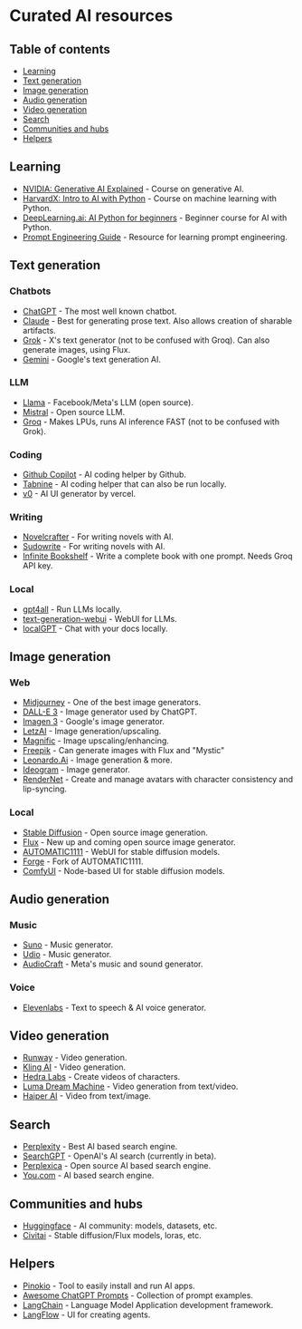 # Curated AI resources


## Table of contents
* [Learning](#learning)
* [Text generation](#text-generation)
* [Image generation](#image-generation)
* [Audio generation](#audio-generation)
* [Video generation](#video-generation)
* [Search](#search)
* [Communities and hubs](#communities-and-hubs)
* [Helpers](#helpers)

## Learning
- [NVIDIA: Generative AI Explained](https://learn.nvidia.com/courses/course-detail?course_id=course-v1:DLI+S-FX-07+V1) - Course on generative AI.
- [HarvardX: Intro to AI with Python](https://www.edx.org/learn/artificial-intelligence/harvard-university-cs50-s-introduction-to-artificial-intelligence-with-python) - Course on machine learning with Python.
- [DeepLearning.ai: AI Python for beginners](https://www.deeplearning.ai/short-courses/ai-python-for-beginners/) - Beginner course for AI with Python.
- [Prompt Engineering Guide](https://www.promptingguide.ai/) - Resource for learning prompt engineering.

## Text generation

### Chatbots
- [ChatGPT](https://chatgpt.com) - The most well known chatbot.
- [Claude](https://caude.ai) - Best for generating prose text. Also allows creation of sharable artifacts.
- [Grok](https://x.com/i/grok) - X's text generator (not to be confused with Groq). Can also generate images, using Flux.
- [Gemini](https://gemini.google.com) - Google's text generation AI.

### LLM 
- [Llama](https://llama.meta.com/) - Facebook/Meta's LLM (open source).
- [Mistral](https://mistral.ai/) - Open source LLM.
- [Groq](https://groq.com) - Makes LPUs, runs AI inference FAST (not to be confused with Grok).
  
### Coding
- [Github Copilot](https://github.com/features/copilot) - AI coding helper by Github.
- [Tabnine](https://www.tabnine.com/) - AI coding helper that can also be run locally.
- [v0](https://v0.dev/) - AI UI generator by vercel.

### Writing
- [Novelcrafter](https://novelcrafter.com) - For writing novels with AI.
- [Sudowrite](https://sudowrite.com) - For writing novels with AI.
- [Infinite Bookshelf](https://infinite.streamlit.app/advanced) - Write a complete book with one prompt. Needs Groq API key.

### Local 
- [gpt4all](https://www.nomic.ai/gpt4all) - Run LLMs locally.
- [text-generation-webui](https://github.com/oobabooga/text-generation-webui) - WebUI for LLMs.
- [localGPT](https://github.com/PromtEngineer/localGPT) - Chat with your docs locally.

## Image generation

### Web
- [Midjourney](https://midjourney.com) - One of the best image generators.
- [DALL-E 3](https://openai.com/dall-e-3) - Image generator used by ChatGPT.
- [Imagen 3](https://aitestkitchen.withgoogle.com/tools/image-fx) - Google's image generator.
- [LetzAI](https://letz.ai) - Image generation/upscaling.
- [Magnific](https://magnific.ai) - Image upscaling/enhancing.
- [Freepik](https://www.freepik.com) - Can generate images with Flux and "Mystic"
- [Leonardo.Ai](https://leonardo.ai) - Image generation & more.
- [Ideogram](https://ideagram.ai) - Image generator.
- [RenderNet](https://rendernet.ai) - Create and manage avatars with character consistency and lip-syncing. 

### Local
- [Stable Diffusion](https://stability.ai) - Open source image generation.
- [Flux](https://blackforestlabs.ai/) - New up and coming open source image generator.
- [AUTOMATIC1111](https://github.com/AUTOMATIC1111/stable-diffusion-webui) - WebUI for stable diffusion models.
- [Forge](https://github.com/lllyasviel/stable-diffusion-webui-forge) - Fork of AUTOMATIC1111.
- [ComfyUI](https://www.comfy.org/) - Node-based UI for stable diffusion models.

## Audio generation

### Music
- [Suno](https://suno.com) - Music generator.
- [Udio](https://www.udio.com) - Music generator.
- [AudioCraft](https://ai.meta.com/resources/models-and-libraries/audiocraft/) - Meta's music and sound generator.

### Voice
- [Elevenlabs](https://elevenlabs.io) - Text to speech & AI voice generator.

## Video generation
- [Runway](https://runwayml.com/) - Video generation.
- [Kling AI](https://klingai.org/) - Video generation.
- [Hedra Labs](https://www.hedra.com/) - Create videos of characters.
- [Luma Dream Machine](https://lumalabs.ai/dream-machine) - Video generation from text/video.
- [Haiper AI](https://www.haiper.ai) - Video from text/image.

## Search
- [Perplexity](https://perplexity.ai) - Best AI based search engine.
- [SearchGPT](https://openai.com/index/searchgpt-prototype/) - OpenAI's AI search (currently in beta).
- [Perplexica](https://github.com/ItzCrazyKns/Perplexica) - Open source AI based search engine.
- [You.com](https://you.com) - AI based search engine.

## Communities and hubs
- [Huggingface](https://huggingface.co) - AI community: models, datasets, etc.
- [Civitai](https://civitai.com) - Stable diffusion/Flux models, loras, etc.

## Helpers
- [Pinokio](https://pinokio.computer) - Tool to easily install and run AI apps.
- [Awesome ChatGPT Prompts](https://prompts.chat/) - Collection of prompt examples.
- [LangChain](https://www.langchain.com/) - Language Model Application development framework.
- [LangFlow](https://www.langflow.org/) - UI for creating agents.
